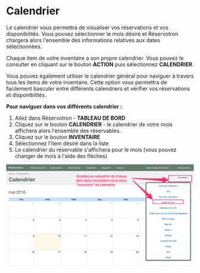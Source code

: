 # Calendrier

Le calendrier vous permettra de visualiser vos réservations et vos disponibilités. Vous pouvez sélectionner le mois désiré et Réservotron chargera alors l'ensemble des informations relatives aux dates sélectionnées.

Chaque item de votre inventaire a son propre calendrier. Vous pouvez le consulter en cliquant sur le bouton **ACTION** puis sélectionnez **CALENDRIER**. 

Vous pouvez également utiliser le calendrier général pour naviguer à travers tous les items de votre inventaire. Cette option vous permettra de facilement basculer entre différents calendriers et vérifier vos réservations et disponibilités. 

**Pour naviguer dans vos différents calendrier :**
1. Allez dans Réservotron - **TABLEAU DE BORD**
2. Cliquez sur le bouton **CALENDRIER** - le calendrier de votre mois affichera alors l'ensemble des réservables. 
3. Cliquez sur le bouton **INVENTAIRE**
4. Sélectionnez l'item désiré dans la liste
5. Le calendrier du réservable s'affichera pour le mois (vous pouvez changer de mois à l'aide des flèches)

![](skitch.png)